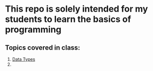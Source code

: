 # This repo is solely intended for my students to learn the basics of programming

<h2>Topics covered in class:</h2>
<ol>
  <li><a href="https://github.com/dunieskiotano/programmingbasics/blob/master/Data%20Types/datatypes.py" target="_blank">Data Types</a><li>
</ol>
